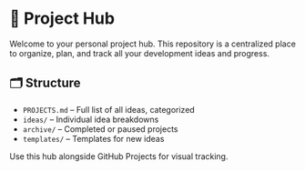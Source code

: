 # 🧠 Project Hub

Welcome to your personal project hub. This repository is a centralized place to organize, plan, and track all your development ideas and progress.

## 🗂 Structure
- `PROJECTS.md` – Full list of all ideas, categorized
- `ideas/` – Individual idea breakdowns
- `archive/` – Completed or paused projects
- `templates/` – Templates for new ideas

Use this hub alongside GitHub Projects for visual tracking.
